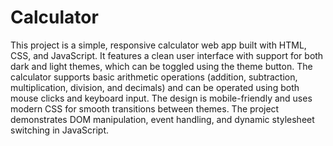 # Calculator

This project is a simple, responsive calculator web app built with HTML, CSS, and JavaScript. It features a clean user interface with support for both dark and light themes, which can be toggled using the theme button. The calculator supports basic arithmetic operations (addition, subtraction, multiplication, division, and decimals) and can be operated using both mouse clicks and keyboard input. The design is mobile-friendly and uses modern CSS for smooth transitions between themes. The project demonstrates DOM manipulation, event handling, and dynamic stylesheet switching in JavaScript.
